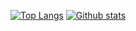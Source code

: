 
[![Top Langs](https://github-readme-stats.vercel.app/api/top-langs/?username=tboltondev&layout=compact&theme=tokyonight&hide_border=true&langs_count=10)](https://github.com/tboltondev)
[![Github stats](https://github-readme-stats.vercel.app/api?username=tboltondev&theme=tokyonight&hide_border=true&line_height=20&show_icons=true&rank_icon=percentile)](https://github.com/tboltondev)
